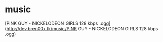 # music

[PINK GUY - NICKELODEON GIRLS 128 kbps .ogg](http://dev.bren00x.tk/music/PINK GUY - NICKELODEON GIRLS 128 kbps .ogg)
